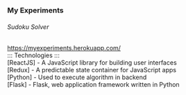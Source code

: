 ### My Experiments

###### Sudoku Solver

https://myexperiments.herokuapp.com/ <br/>
::: Technologies ::: <br/>
[ReactJS] - A JavaScript library for building user interfaces <br/>
[Redux] - A predictable state container for JavaScript apps <br/>
[Python] - Used to execute algorithm in backend <br/>
[Flask] - Flask, web application framework written in Python <br/>
